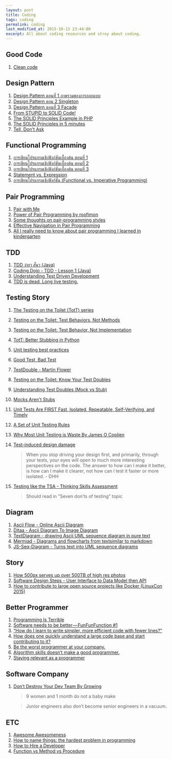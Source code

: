 ```yaml
---
layout: post
title: Coding
tags: coding
permalink: coding
last_modified_at: 2015-10-13 23:44:00
excerpt: All about coding resources and stroy about coding.
---
```


## Good Code
1. [Clean code](http://www.slideshare.net/arturoherrero/clean-code-8036914)

## Design Pattern
1. [Design Pattern ตอนที่ 1 ภาพรวมของการออกแบบ](https://www.youtube.com/watch?v=XNQs1Z1qz64)
2. [Design Pattern ตอน 2 Singleton](https://www.youtube.com/watch?v=7aTPriFeqwE)
3. [Design Pattern ตอนที่ 3 Facade](https://www.youtube.com/watch?v=uk4KcSWVVW8)
4. [From STUPID to SOLID Code!](http://williamdurand.fr/2013/07/30/from-stupid-to-solid-code/#single-responsibility-principle)
5. [The SOLID Principles Example in PHP](http://code.tutsplus.com/series/the-solid-principles--cms-634)
6. [The SOLID Principles in 5 minutes](https://www.youtube.com/playlist?list=PLs8F9-fy20QQ3UcgiFCcoyhXn5T0bq_3G)
7. [Tell, Don't Ask](https://robots.thoughtbot.com/tell-dont-ask)

## Functional Programming
1. [การเขียนโปรแกรมเชิงฟังก์ชันเบื้องต้น ตอนที่ 1](https://www.youtube.com/watch?v=WFYfF-jjD70)
2. [การเขียนโปรแกรมเชิงฟังก์ชันเบื้องต้น ตอนที่ 2](https://www.youtube.com/watch?v=FtUWlO-zvLU)
3. [การเขียนโปรแกรมเชิงฟังก์ชันเบื้องต้น ตอนที่ 3](https://www.youtube.com/watch?v=IqRm27tuBYI)
4. [Statement vs.
   Expression](http://fsharpthai.com/statement-vs-expression/)
5. [การเขียนโปรแกรมเชิงฟังก์ชั่น (Functional vs. Imperative
   Programming)](http://fsharpthai.com/fp-vs-ip/)

## Pair Programming <a name="pair-programming"></a>
1. [Pair with Me](http://www.pairprogramwith.me)
2. [Power of Pair Programming by roofimon](https://www.youtube.com/watch?v=l8W6T5Opfcw)
3. [Some thoughts on pair-programming styles](http://articles.coreyhaines.com/posts/thoughts-on-pair-programming/)
4. [Effective Navigation in Pair Programming](https://www.thoughtworks.com/insights/blog/effective-navigation-in-pair-programming)
5. [All I really need to know about pair programming I learned in kindergarten](http://www.cs.rice.edu/~mgricken/teaching/402/09-spring/readings/Everything.pdf)

## TDD


1. [TDD ง่ายๆ สั้นๆ (Java)](https://www.youtube.com/watch?v=9OQeO64x-2k)
2. [Coding Dojo - TDD - Lesson 1 (Java)](https://www.youtube.com/watch?v=4UM73byPFlA)
3. [Understanding Test Driven Development](https://www.youtube.com/watch?v=q5Xd1tmIgec)
4. [TDD is dead. Long live testing.](http://david.heinemeierhansson.com/2014/tdd-is-dead-long-live-testing.html)


## Testing Story
1. [The Testing on the Toilet (TotT) series](http://googletesting.blogspot.com/search/label/TotT)
2. [Testing on the Toilet: Test Behaviors, Not Methods](http://googletesting.blogspot.com/2014/04/testing-on-toilet-test-behaviors-not.html)
3. [Testing on the Toilet: Test Behavior, Not Implementation](http://googletesting.blogspot.com/2013/08/testing-on-toilet-test-behavior-not.html)
4. [TotT: Better Stubbing in Python](http://googletesting.blogspot.com/2007/01/better-stubbing-in-python.html)
5. [Unit testing best practices](http://www.slideshare.net/nickokiss/unit-testing-best-practices)
6. [Good Test, Bad Test](http://late.am/post/2015/04/20/good-test-bad-test.html)
7. [TestDouble - Martin Flower](http://www.martinfowler.com/bliki/TestDouble.html)
8. [Testing on the Toilet: Know Your Test Doubles](http://googletesting.blogspot.com/2013/07/testing-on-toilet-know-your-test-doubles.html)
9. [Understanding Test Doubles (Mock vs Stub)](https://adamcod.es/2014/05/15/test-doubles-mock-vs-stub.html)
10. [Mocks Aren't Stubs](http://martinfowler.com/articles/mocksArentStubs.html)
11. [Unit Tests Are FIRST Fast, Isolated, Repeatable, Self-Verifying, and Timely](https://pragprog.com/magazines/2012-01/unit-tests-are-first)
12. [A Set of Unit Testing Rules](http://www.artima.com/weblogs/viewpost.jsp?thread=126923)
5. [Why Most Unit Testing is Waste By James O Coplien](http://www.rbcs-us.com/documents/Why-Most-Unit-Testing-is-Waste.pdf)
6. [Test-induced design damage](http://david.heinemeierhansson.com/2014/test-induced-design-damage.html)

    > When you stop driving your design first, and primarily, through your
    > tests, your eyes will open to much more interesting perspectives on
    > the code. The answer to how can I make it better, is how can I make it
    > clearer, not how can I test it faster or more isolated. - DHH

7. [Testing like the TSA - Thinking Skills Assessment](https://signalvnoise.com/posts/3159-testing-like-the-tsa)

    > Should read in "Seven don’ts of testing" topic

## Diagram
1. [Ascii Flow - Online Ascii Diagram](http://asciiflow.com)
2. [Ditaa - Ascii Diagram To Image Diagram](http://ditaa.sourceforge.net)
3. [TextDiagram - drawing Ascii UML sequence diagram in pure text](http://weidagang.github.io/text-diagram/)
4. [Mermiad - Diagrams and flowcharts from textsimilar to markdown](http://knsv.github.io/mermaid/index.html)
5. [JS-Seq-Diagram - Turns text into UML sequence diagrams](https://bramp.github.io/js-sequence-diagrams/)

## Story
1. [How 500px serves up over 500TB of high res photos](http://stackshare.io/500px/how-500px-serves-up-over-500tb-of-high-res-photos)
2. [Software Design Steps - User Interface to Data Model then API](https://medium.com/product-craftsmanship/software-design-steps-b981173d4ef)
3. [How to contribute to large open source projects like Docker (LinuxCon 2015)](http://www.slideshare.net/jpetazzo/how-to-contribute-to-large-open-source-projects-like-docker-linuxcon-2015)

## Better Programmer
1. [Programming Is Terrible](http://pastebin.com/ed1pP9Ak)
2. [Software needs to be better — FunFunFunction #1](https://medium.com/humans-create-software/software-needs-to-be-better-funfunfunction-1-411942de9768)
3. [“How do I learn to write simpler, more efficient code with fewer lines?”](https://medium.com/humans-create-software/how-do-i-learn-to-write-simpler-more-efficient-code-with-fewer-lines-da0fe693146e)
4. [How does one quickly understand a large code base and start contributing to it?](https://medium.com/humans-create-software/how-does-one-quickly-understand-a-new-code-base-and-start-contributing-to-it-d19572ca9e3b)
5. [Be the worst programmer at your company.](https://medium.com/humans-create-software/be-the-worst-programmer-at-your-company-df10d39a069e)
6. [Algorithm skills doesn’t make a good programmer.](https://medium.com/@mpjme/algorithm-skills-doesnt-make-a-good-programmer-bb467f46c596)
7. [Staying relevant as a programmer](https://medium.com/humans-create-software/staying-relevant-as-a-programmer-e9f18b1b0e43)

## Software Company
1. [Don’t Destroy Your Dev Team By
   Growing](https://medium.com/swlh/don-t-destroy-your-dev-team-by-growing-eef50d83090e#.3k554lgk1)

    > 9 women and 1 month do not a baby make

    > Junior engineers also don’t become senior engineers in a vacuum.

## ETC
1. [Awesome Awesomeness](https://github.com/bayandin/awesome-awesomeness)
2. [How to name things: the hardest problem in programming](http://www.slideshare.net/pirhilton/how-to-name-things-the-hardest-problem-in-programming)
3. [How to Hire a Developer](https://adamcod.es/2013/02/28/how-to-hire-a-developer.html)
4. [Function vs Method vs Procedure](https://adamcod.es/2013/09/27/function-method-procedure.html)
